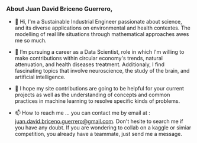 ### About Juan David Briceno Guerrero,


- 👋 Hi, I'm a Sustainable Industrial Engineer passionate about science, and its diverse applications on environmental and health contextes. The modelling of real life situations through mathematical approaches awes me so much.
 
- 🌱 I’m pursuing a career as a Data Scientist, role in which I'm willing to make contributions within circular economy's trends, natural attenuation, and health diseases treatment. Additionaly, I find fascinating topics that involve neuroscience, the study of the brain, and artificial intelligence.

- 👯 I hope my site contributions are going to be helpful for your current projects as well as the understanding of concepts and common practices in machine learning to resolve specific kinds of problems.

- 📫 How to reach me ... you can contact me by email at : juan.david.briceno.guerrero@gmail.com. Don't hesite to search me if you have any doubt. If you are wondering to collab on a kaggle or simiar competition, you already have a teammate, just send me a message.
